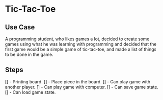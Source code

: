 # Tic-Tac-Toe

## Use Case

A programming student, who likes games a lot, decided to create some games using what he was learning with programming and decided that the first game would be a simple game of tic-tac-toe, and made a list of things to be done in the game.

## Steps

[] - Printing board.
[] - Place piece in the board.
[] - Can play game with another player.
[] - Can play game with computer.
[] - Can save game state.
[] - Can load game state.